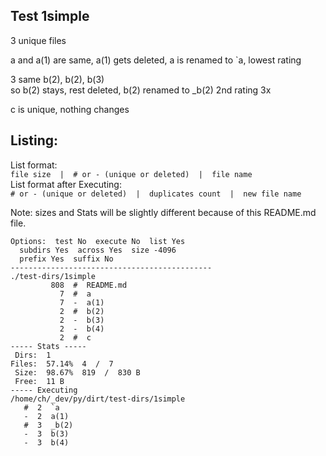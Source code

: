 ## Test 1simple

3 unique files

a and a(1) are same, a(1) gets deleted, a is renamed to `a, lowest rating  

3 same b(2), b(2), b(3)  
so b(2) stays, rest deleted, b(2) renamed to _b(2) 2nd rating 3x  

c is unique, nothing changes

## Listing:
List format:  
`file size  |  # or - (unique or deleted)  |  file name`  
List format after Executing:  
`# or - (unique or deleted)  |  duplicates count  |  new file name`

Note: sizes and Stats will be slightly different because of this README.md file.

```
Options:  test No  execute No  list Yes
  subdirs Yes  across Yes  size -4096
  prefix Yes  suffix No
---------------------------------------------
./test-dirs/1simple
         808  #  README.md
           7  #  a
           7  -  a(1)
           2  #  b(2)
           2  -  b(3)
           2  -  b(4)
           2  #  c
----- Stats -----
 Dirs:  1
Files:  57.14%  4  /  7
 Size:  98.67%  819  /  830 B
 Free:  11 B
----- Executing
/home/ch/_dev/py/dirt/test-dirs/1simple
   #  2  `a
   -  2  a(1)
   #  3  _b(2)
   -  3  b(3)
   -  3  b(4)
```
